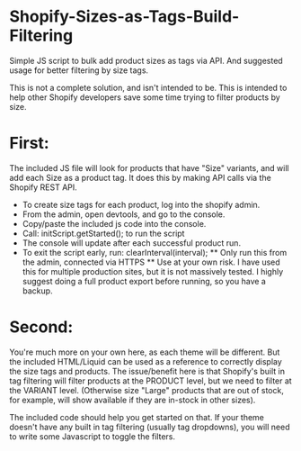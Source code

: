 # Shopify-Sizes-as-Tags-Build-Filtering
Simple JS script to bulk add product sizes as tags via API. And suggested usage for better filtering by size tags.

This is not a complete solution, and isn't intended to be.
This is intended to help other Shopify developers save some time trying to filter products by size.

# First: 
The included JS file will look for products that have "Size" variants, and will add each Size as a product tag. It does this by making API calls via the Shopify REST API. 
- To create size tags for each product, log into the shopify admin.
- From the admin, open devtools, and go to the console.
- Copy/paste the included js code into the console.
- Call: initScript.getStarted(); to run the script
- The console will update after each successful product run.
- To exit the script early, run: clearInterval(interval);
** Only run this from the admin, connected via HTTPS
** Use at your own risk. I have used this for multiple production sites, but it is not massively tested. I highly suggest doing a full product export before running, so you have a backup.


# Second:
You're much more on your own here, as each theme will be different. But the included HTML/Liquid can be used as a reference to correctly display the size tags and products. The issue/benefit here is that Shopify's built in tag filtering will filter products at the PRODUCT level, but we need to filter at the VARIANT level. (Otherwise size "Large" products that are out of stock, for example, will show available if they are in-stock in other sizes).  

The included code should help you get started on that. If your theme doesn't have any built in tag filtering (usually tag dropdowns), you will need to write some Javascript to toggle the filters.
